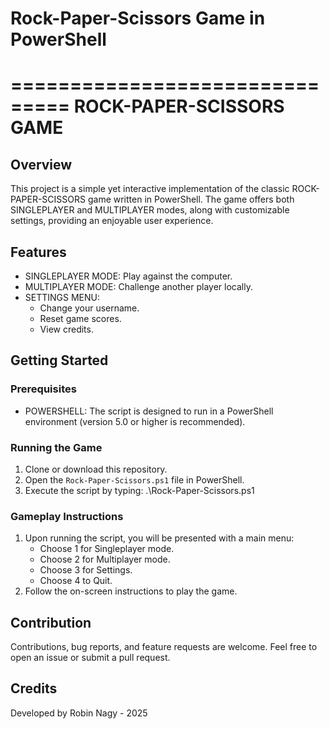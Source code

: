 # Rock-Paper-Scissors Game in PowerShell

===============================
   ROCK-PAPER-SCISSORS GAME
===============================

## Overview
This project is a simple yet interactive implementation of the 
classic ROCK-PAPER-SCISSORS game written in PowerShell. The game 
offers both SINGLEPLAYER and MULTIPLAYER modes, along with 
customizable settings, providing an enjoyable user experience.

## Features
- SINGLEPLAYER MODE: Play against the computer.
- MULTIPLAYER MODE: Challenge another player locally.
- SETTINGS MENU:
  - Change your username.
  - Reset game scores.
  - View credits.

## Getting Started
### Prerequisites
- POWERSHELL: The script is designed to run in a PowerShell environment 
  (version 5.0 or higher is recommended).

### Running the Game
1. Clone or download this repository.
2. Open the `Rock-Paper-Scissors.ps1` file in PowerShell.
3. Execute the script by typing:
   .\Rock-Paper-Scissors.ps1

### Gameplay Instructions
1. Upon running the script, you will be presented with a main menu:
   - Choose 1 for Singleplayer mode.
   - Choose 2 for Multiplayer mode.
   - Choose 3 for Settings.
   - Choose 4 to Quit.
2. Follow the on-screen instructions to play the game.

## Contribution
Contributions, bug reports, and feature requests are welcome. Feel 
free to open an issue or submit a pull request.

## Credits
Developed by Robin Nagy - 2025

